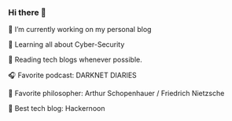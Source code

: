 ### Hi there 👋

🔭   I’m currently working on my personal blog

🌱   Learning all about Cyber-Security

📰   Reading tech blogs whenever possible.

:headphones:   Favorite podcast: DARKNET DIARIES

:man:   Favorite philosopher: Arthur Schopenhauer / Friedrich Nietzsche

:page_facing_up:   Best tech blog: Hackernoon
<!--
**Ahmed-Z/Ahmed-Z** is a ✨ _special_ ✨ repository because its `README.md` (this file) appears on your GitHub profile.

Here are some ideas to get you started:

- 🔭 I’m currently working on ...
- 🌱 I’m currently learning ...
- 👯 I’m looking to collaborate on ...
- 🤔 I’m looking for help with ...
- 💬 Ask me about ...
- 📫 How to reach me: ...
- 😄 Pronouns: ...
- ⚡ Fun fact: ...
-->
